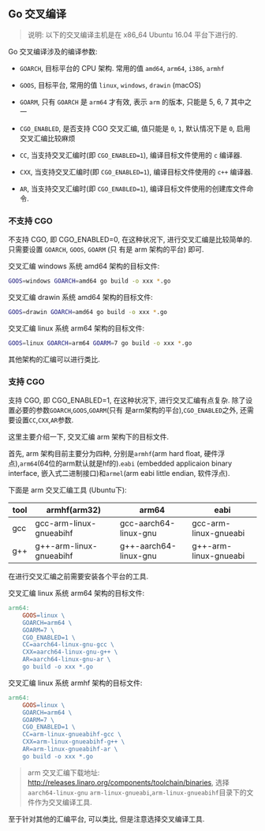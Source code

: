 ## Go 交叉编译

> 说明: 以下的交叉编译主机是在 x86_64 Ubuntu 16.04 平台下进行的.

Go 交叉编译涉及的编译参数:

- `GOARCH`, 目标平台的 CPU 架构. 常用的值 `amd64`, `arm64`, `i386`, `armhf`

- `GOOS`, 目标平台, 常用的值 `linux`, `windows`, `drawin` (macOS)

- `GOARM`, 只有 `GOARCH` 是 `arm64` 才有效, 表示 `arm` 的版本, 只能是 5, 6, 7 其中之一

- `CGO_ENABLED`, 是否支持 CGO 交叉汇编, 值只能是 `0`, `1`, 默认情况下是 `0`, 启用交叉汇编比较麻烦

- `CC`, 当支持交叉汇编时(即 `CGO_ENABLED=1`), 编译目标文件使用的 `c` 编译器. 

- `CXX`, 当支持交叉汇编时(即 `CGO_ENABLED=1`), 编译目标文件使用的 `c++` 编译器. 

- `AR`, 当支持交叉汇编时(即 `CGO_ENABLED=1`), 编译目标文件使用的创建库文件命令.


### 不支持 CGO

不支持 CGO, 即 CGO_ENABLED=0, 在这种状况下, 进行交叉汇编是比较简单的. 只需要设置 `GOARCH`, `GOOS`, `GOARM` (只
有是 arm 架构的平台) 即可.

交叉汇编 windows 系统 amd64 架构的目标文件:

```bash
GOOS=windows GOARCH=amd64 go build -o xxx *.go
```

交叉汇编 drawin 系统 amd64 架构的目标文件:

```bash
GOOS=drawin GOARCH=amd64 go build -o xxx *.go
```

交叉汇编 linux 系统 arm64 架构的目标文件:

```bash
GOOS=linux GOARCH=arm64 GOARM=7 go build -o xxx *.go
```

其他架构的汇编可以进行类比.


### 支持 CGO 

支持 CGO, 即 CGO_ENABLED=1, 在这种状况下, 进行交叉汇编有点复杂. 除了设置必要的参数`GOARCH`,`GOOS`,`GOARM`(只有
是arm架构的平台),`CGO_ENABLED`之外, 还需要设置`CC`,`CXX`,`AR`参数.

这里主要介绍一下, 交叉汇编 arm 架构下的目标文件.

首先, arm 架构目前主要分为四种, 分别是`armhf`(arm hard float, 硬件浮点),`arm64`(64位的arm默认就是hf的).`eabi`
(embedded applicaion binary interface, 嵌入式二进制接口)和`armel`(arm eabi little endian, 软件浮点).

下面是 arm 交叉汇编工具 (Ubuntu下):

| tool | armhf(arm32)            | arm64                 | eabi                  | 
| ---- | ---                     | ---                   | ---                   |
| gcc  | gcc-arm-linux-gnueabihf | gcc-aarch64-linux-gnu | gcc-arm-linux-gnueabi | 
| g++  | g++-arm-linux-gnueabihf | g++-aarch64-linux-gnu | g++-arm-linux-gnueabi |

在进行交叉汇编之前需要安装各个平台的工具.


交叉汇编 linux 系统 arm64 架构的目标文件:

```makefile
arm64:
    GOOS=linux \
    GOARCH=arm64 \
    GOARM=7 \
    CGO_ENABLED=1 \
    CC=aarch64-linux-gnu-gcc \
    CXX=aarch64-linux-gnu-g++ \
    AR=aarch64-linux-gnu-ar \
    go build -o xxx *.go
```


交叉汇编 linux 系统 armhf 架构的目标文件:

```makefile
arm64:
    GOOS=linux \
    GOARCH=arm64 \
    GOARM=7 \
    CGO_ENABLED=1 \
    CC=arm-linux-gnueabihf-gcc \
    CXX=arm-linux-gnueabihf-g++ \
    AR=arm-linux-gnueabihf-ar \
    go build -o xxx *.go
```

> arm 交叉汇编下载地址: http://releases.linaro.org/components/toolchain/binaries, 选择 `aarch64-linux-gnu`
> `arm-linux-gnueabi`,`arm-linux-gnueabihf`目录下的文件作为交叉编译工具.

至于针对其他的汇编平台, 可以类比, 但是注意选择交叉编译工具.


